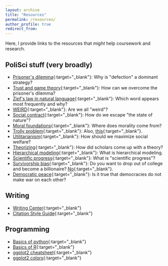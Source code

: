 ```yaml
---
layout: archive
title: "Resources"
permalink: /resources/
author_profile: true
redirect_from:
---
```


Here, I provide links to the resources that *might* help coursework and research.

## PoliSci stuff (very broadly)
- [Prisoner's dilemma](https://www.npr.org/sections/money/2012/04/25/151378032/game-theory-explained-with-golden-balls){:target="_blank"}: Why is "defection" a dominant strategy?
- [Trust and game theory](http://ncase.me/trust/){:target="_blank"}: How can we overcome the prisoner's dilemma?
- [Zipf's law in natural language](https://youtu.be/fCn8zs912OE){:target="_blank"}: Which word appears most frequently and why?
- [WEIRD](https://blogs.scientificamerican.com/primate-diaries/the-weird-evolution-of-human-psychology){:target="_blank"}: Are we all "weird"?
- [Social contract](https://www.youtube.com/watch?v=ttu8va9_x1g){:target="_blank"}: How do we escape "the state of nature"?
- [Moral foundations](https://www.ted.com/talks/jonathan_haidt_on_the_moral_mind){:target="_blank"}: Where does morality come from?
- [Trolly problem](https://www.youtube.com/watch?v=TmIgmOx5vnQ){:target="_blank"}: Also, [this](http://i0.kym-cdn.com/entries/icons/original/000/000/727/DenshaDeD_ch01p16-17.png){:target="_blank"}.
- [Utilitarianism](https://existentialcomics.com/comic/426){:target="_blank"}: How should we maximize social welfare?
- [Theorizing](https://web.archive.org/web/20240330152241/http://www.theory-talks.org/){:target="_blank"}: How did scholars come up with a theory?
- [Hierarchical modeling](http://mfviz.com/hierarchical-models/){:target="_blank"}: What is hierarchical modeling.
- [Scientific progress](https://plato.stanford.edu/entries/scientific-progress/){:target="_blank"}: What is "scientific progress"?
- [Survivorship bias](https://xkcd.com/1827/){:target="_blank"}: Do you want to drop out of college and become a billionaire? [No](https://www.mcgill.ca/oss/article/general-science/tips-better-thinking-surviving-only-half-story){:target="_blank"}.
- [Democratic peace](http://users.erols.com/mwhite28/demowar.htm){:target="_blank"}: Is it true that democracies do not make war on each other?

## Writing
- [Writing Center](https://artsandsciences.syracuse.edu/writing-center/){:target="_blank"}
- [Citation Style Guide](https://owl.purdue.edu/owl/research_and_citation/index.html){:target="_blank"}

## Programming
- [Basics of python](https://www.youtube.com/playlist?list=PLlRFEj9H3Oj7Bp8-DfGpfAfDBiblRfl5p){:target="_blank"}
- [Basics of R](https://youtube.com/playlist?list=PLjTlxb-wKvXPqyY3FZDO8GqIaWuEDy-Od&si=mty4BxjhVflr-tCs){:target="_blank"}
- [ggplot2 cheatsheet](https://www.maths.usyd.edu.au/u/UG/SM/STAT3022/r/current/Misc/data-visualization-2.1.pdf){:target="_blank"}
- [ggplot2 colors](http://www.cookbook-r.com/Graphs/Colors_(ggplot2)){:target="_blank"}